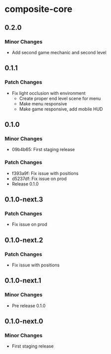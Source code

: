 # composite-core

## 0.2.0

### Minor Changes

- Add second game mechanic and second level

## 0.1.1

### Patch Changes

- Fix light occlusion with environment
  - Create proper end level scene for menu
  - Make menu responsive
  - Make game responsive, add mobile HUD

## 0.1.0

### Minor Changes

- 09b4b65: First staging release

### Patch Changes

- f393a9f: Fix issue with positions
- d5237df: Fix issue on prod
- Release 0.1.0

## 0.1.0-next.3

### Patch Changes

- Fix issue on prod

## 0.1.0-next.2

### Patch Changes

- Fix issue with positions

## 0.1.0-next.1

### Minor Changes

- Pre release 0.1.0

## 0.1.0-next.0

### Minor Changes

- First staging release
